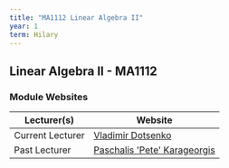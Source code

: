 ```yaml
---
title: "MA1112 Linear Algebra II"
year: 1
term: Hilary
---
```

## Linear Algebra II - MA1112
### Module Websites

| Lecturer(s)  | Website |
| ------------- | ------------- |
| Current Lecturer | [Vladimir Dotsenko](https://www.maths.tcd.ie/~vdots/) |
|  Past Lecturer |  [Paschalis 'Pete' Karageorgis](https://www.maths.tcd.ie/~pete/) |
